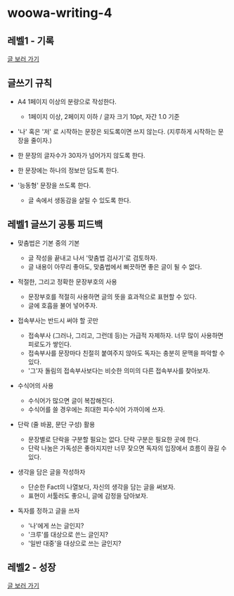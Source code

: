 # woowa-writing-4

## 레벨1 - 기록
[글 보러 가기](level1.md)

## 글쓰기 규칙
- A4 1페이지 이상의 분량으로 작성한다. 
  - 1페이지 이상, 2페이지 이하 / 글자 크기 10pt, 자간 1.0 기준

- '나' 혹은 '저' 로 시작하는 문장은 되도록이면 쓰지 않는다.
(지루하게 시작하는 문장을 줄이자.)

- 한 문장의 글자수가 30자가 넘어가지 않도록 한다.

- 한 문장에는 하나의 정보만 담도록 한다.

- '능동형' 문장을 쓰도록 한다.
  - 글 속에서 생동감을 살릴 수 있도록 한다.

## 레벨1 글쓰기 공통 피드백

- 맞춤법은 기본 중의 기본
  - 글 작성을 끝내고 나서 '맞춤법 검사기'로 검토하자.
  - 글 내용이 아무리 좋아도, 맞춤법에서 삐끗하면 좋은 글이 될 수 없다.

- 적절한, 그리고 정확한 문장부호의 사용
  - 문장부호를 적절히 사용하면 글의 뜻을 효과적으로 표현할 수 있다.
  - 글에 호흡을 불어 넣어주자.

- 접속부사는 반드시 써야 할 곳만
  - 접속부사 (그러나, 그리고, 그런데 등)는 가급적 자제하자. 너무 많이 사용하면 피로도가 쌓인다.
  - 접속부사를 문장마다 친절히 붙여주지 않아도 독자는 충분히 문맥을 파악할 수 있다.
  - '그'자 돌림의 접속부사보다는 비슷한 의미의 다른 접속부사를 찾아보자.

- 수식어의 사용
  - 수식어가 많으면 글이 복잡해진다.
  - 수식어를 쓸 경우에는 최대한 피수식어 가까이에 쓰자.

- 단락 (줄 바꿈, 문단 구성) 활용
  - 문장별로 단락을 구분할 필요는 없다. 단락 구분은 필요한 곳에 한다.
  - 단락 나눔은 가독성은 좋아지지만 너무 잦으면 독자의 입장에서 흐름이 끊길 수 있다.

- 생각을 담은 글을 작성하자
  - 단순한 Fact의 나열보다, 자신의 생각을 담는 글을 써보자.
  - 표현이 서툴러도 좋으니, 글에 감정을 담아보자.

- 독자를 정하고 글을 쓰자
  - '나'에게 쓰는 글인지?
  - '크루'를 대상으로 쓴느 글인지?
  - '일반 대중'을 대상으로 쓰는 글인지?

## 레벨2 - 성장
[글 보러 가기](level2.md)

